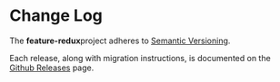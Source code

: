 # Change Log

The **feature-redux**project adheres to [Semantic
Versioning](http://semver.org/).

Each release, along with migration instructions, is documented on the
[Github Releases](https://github.com/KevinAst/feature-redux/releases)
page.
